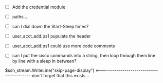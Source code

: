 * [ ] Add the credential module
* [ ] paths....
* [ ] can I dial down the Start-Sleep times?
* [ ] user_acct_add.ps1 pupulate the header
* [ ] user_acct_add.ps1 could use more code comments
* [ ] can I put the cisco commands into a string, then loop through them line by line with a sleep in between?


$ssh_stream.WriteLine("skip-page-display")    <------------------------------------------   don't forget that this exists...
